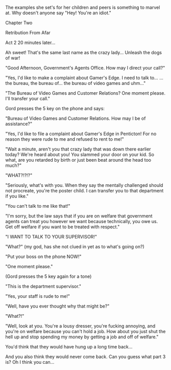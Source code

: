 
 

 

 

 

 

 

 

 

 

 




The examples she set's for her children and peers is something to marvel at.  Why doesn't anyone say "Hey! You're an idiot."




 








Chapter Two


Retribution From Afar

Act 2
20 minutes later…

<ring>

Ah sweet!  That's the same last name as the crazy lady…  Unleash the dogs of war!

"Good Afternoon, Government's Agents Office.  How may I direct your call?"

"Yes, I'd like to make a complaint about Gamer's Edge.  I need to talk to… <pause>…  the bureau, the bureau of… the bureau of video games and uhm…"

"The Bureau of Video Games and Customer Relations?  One moment please.  I'll transfer your call."

Gord presses the 5 key on the phone and says:

"Bureau of Video Games and Customer Relations.  How may I be of assistance?"

"Yes, I'd like to file a complaint about Gamer's Edge in Penticton!  For no reason they were rude to me and refused to rent to me!"

"Wait a minute, aren't you that crazy lady that was down there earlier today?  We're heard about you!  You slammed your door on your kid.  So what, are you retarded by birth or just been beat around the head too much?"

"WHAT?!?!?"

"Seriously, what's with you.  When they say the mentally challenged should not procreate, you're the poster child.  I can transfer you to that department if you like."

"You can't talk to me like that!"

"I'm sorry, but the law says that if you are on welfare that government agents can treat you however we want because technically, you owe us.  Get off welfare if you want to be treated with respect."

"I WANT TO TALK TO YOUR SUPERVISOR!"

"What?"  (my god, has she not clued in yet as to what's going on?)

"Put your boss on the phone NOW!"

"One moment please."

(Gord presses the 5 key again for a tone)

"This is the department supervisor."

"Yes, your staff is rude to me!"

"Well, have you ever thought why that might be?"

"What?!"

"Well, look at you.  You're a lousy dresser, you're fucking annoying, and you're on welfare because you can't hold a job.  How about you just shut the hell up and stop spending my money by getting a job and off of welfare."

<click>

You'd think that they would have hung up a long time back…  

And you also think they would never come back.  Can you guess what part 3 is?  Oh I think you can…

 


 

 

 
 